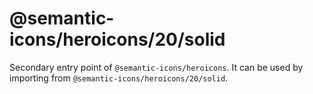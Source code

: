 # @semantic-icons/heroicons/20/solid

Secondary entry point of `@semantic-icons/heroicons`. It can be used by importing from `@semantic-icons/heroicons/20/solid`.
